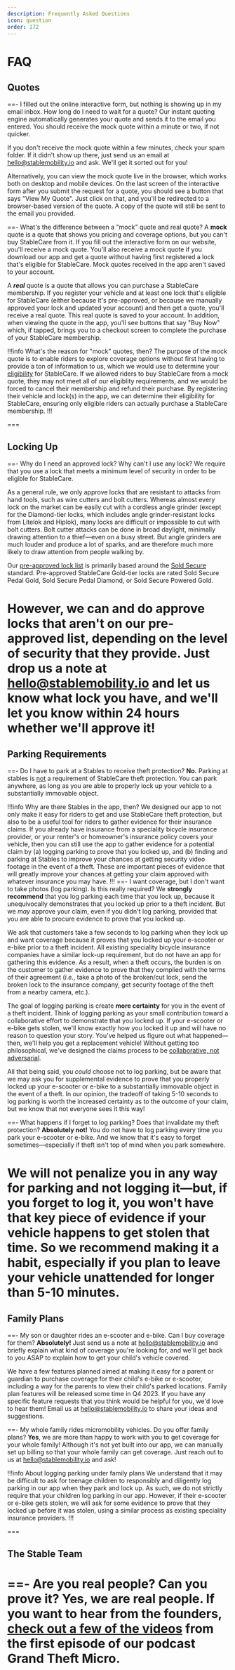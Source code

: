 ```yaml
---
description: Frequently Asked Questions
icon: question
order: 172
---
```


# FAQ

## Quotes

==- I filled out the online interactive form, but nothing is showing up in my email inbox. How long do I need to wait for a quote?
Our instant quoting engine automatically generates your quote and sends it to the email you entered. You should receive the mock quote within a minute or two, if not quicker.

If you don't receive the mock quote within a few minutes, check your spam folder. If it didn't show up there, just send us an email at hello@stablemobility.io and ask. We'll get it sorted out for you!

Alternatively, you can view the mock quote live in the browser, which works both on desktop and mobile devices. On the last screen of the interactive form after you submit the request for a quote, you should see a button that says "View My Quote". Just click on that, and you'll be redirected to a browser-based version of the quote. A copy of the quote will still be sent to the email you provided.

==- What's the difference between a "mock" quote and real quote?
A **mock** quote is a quote that shows you pricing and coverage options, but you can't buy StableCare from it. If you fill out the interactive form on our website, you'll receive a mock quote. You'll also receive a mock quote if you download our app and get a quote without having first registered a lock that's eligible for StableCare. Mock quotes received in the app aren't saved to your account.

A ***real*** quote is a quote that allows you can purchase a StableCare membership. If you register your vehicle and at least one lock that's eligible for StableCare (either because it's pre-approved, or because we manually approved your lock and updated your account) and then get a quote, you'll receive a real quote. This real quote is saved to your account. In addition, when viewing the quote in the app, you'll see buttons that say "Buy Now" which, if tapped, brings you to a checkout screen to complete the purchase of your StableCare membership.

!!!info What's the reason for "mock" quotes, then?
The purpose of the mock quote is to enable riders to explore coverage options without first having to provide a ton of information to us, which we would use to determine your [eligibility](eligibility.md) for StableCare. If we allowed riders to buy StableCare from a mock quote, they may not meet all of our eligiblity requirements, and we would be forced to cancel their membership and refund their purchase. By registering their vehicle and lock(s) in the app, we can determine their eligibility for StableCare, ensuring only eligible riders can actually purchase a StableCare membership.
!!!

===


## Locking Up

==- Why do I need an approved lock? Why can't I use any lock?
We require that you use a lock that meets a minimum level of security in order to be eligible for StableCare. 

As a general rule, we only approve locks that are resistant to attacks from hand tools, such as wire cutters and bolt cutters. Whereas almost every lock on the market can be easily cut with a cordless angle grinder (except for the Diamond-tier locks, which includes angle grinder-resistant locks from Litelok and Hiplok), many locks are difficult or impossible to cut with bolt cutters. Bolt cutter attacks can be done in broad daylight, minimally drawing attention to a thief—even on a busy street. But angle grinders are much louder and produce a lot of sparks, and are therefore much more likely to draw attention from people walking by.

Our [pre-approved lock list](https://www.stablemobility.io/locks) is primarily based around the [Sold Secure](https://www.soldsecure.com/) standard. Pre-approved StableCare Gold-tier locks are rated Sold Secure Pedal Gold, Sold Secure Pedal Diamond, or Sold Secure Powered Gold.

However, we can and do approve locks that aren't on our pre-approved list, depending on the level of security that they provide. Just drop us a note at hello@stablemobility.io and let us know what lock you have, and we'll let you know within 24 hours whether we'll approve it!
===

## Parking Requirements

==- Do I have to park at a Stables to receive theft protection?
**No.** Parking at stables is <span style="text-decoration:underline;">not</span> a requirement of StableCare theft protection. You can park anywhere, as long as you are able to properly lock up your vehicle to a substantially immovable object.

!!!info Why are there Stables in the app, then?
We designed our app to not only make it easy for riders to get and use StableCare theft protection, but also to be a useful tool for riders to gather evidence for their insurance claims. If you already have insurance from a speciality bicycle insurance provider, or your renter's or homeowner's insurance policy covers your vehicle, then you can still use the app to gather evidence for a potential claim by (a) logging parking to prove that you locked up, and (b) finding and parking at Stables to improve your chances at getting security video footage in the event of a theft. These are important pieces of evidence that will greatly improve your chances at getting your claim approved with whatever insurance you may have.
!!!
==- I want coverage, but I don't want to take photos (log parking). Is this really required?
We **strongly recommend** that you log parking each time that you lock up, because it unequivocally demonstrates that you locked up prior to a theft incident. But we *may* approve your claim, even if you didn't log parking, provided that you are able to procure evidence to prove that you locked up.


We ask that customers take a few seconds to log parking when they lock up and want coverage because it proves that you locked up your e-scooter or e-bike prior to a theft incident. All existing speciality bicycle insurance companies have a similar lock-up requirement, but do not have an app for gathering this evidence. As a result, when a theft occurs, the burden is on the customer to gather evidence to prove that they complied with the terms of their agreement (*i.e.*, take a photo of the broken/cut lock, send the broken lock to the insurance company, get security footage of the theft from a nearby camera, etc.).

The goal of logging parking is create **more certainty** for you in the event of a theft incident. Think of logging parking as your small contribution toward a collaborative effort to demonstrate that you locked up. If your e-scooter or e-bike gets stolen, we'll know exactly how you locked it up and will have no reason to question your story. You've helped us figure out what happened—then, we'll help you get a replacement vehicle! Without getting too philosophical, we've designed the claims process to be [collaborative, not adversarial](https://stablemobility.substack.com/p/claims-processes-should-be-cooperative).

All that being said, you *could* choose not to log parking, but be aware that we may ask you for supplemental evidence to prove that you properly locked up your e-scooter or e-bike to a substantially immovable object in the event of a theft. In our opinion, the tradeoff of taking 5-10 seconds to log parking is worth the increased certainty as to the outcome of your claim, but we know that not everyone sees it this way!

==- What happens if I forget to log parking? Does that invalidate my theft protection?
**Absolutely not!** You do not have to log parking every time you park your e-scooter or e-bike. And we know that it's easy to forget sometimes—especially if theft isn't top of mind when you park somewhere. 

**We will not penalize you** in any way for parking and not logging it—but, if you forget to log it, you won't have that key piece of evidence if your vehicle happens to get stolen that time. So we recommend making it a habit, especially if you plan to leave your vehicle unattended for longer than 5-10 minutes.
===

## Family Plans

==- My son or daughter rides an e-scooter and e-bike. Can I buy coverage for them?
**Absolutely!** Just send us a note at hello@stablemobility.io and briefly explain what kind of coverage you're looking for, and we'll get back to you ASAP to explain how to get your child's vehicle covered.

We have a few features planned aimed at making it easy for a parent or guardian to purchase coverage for their child's e-bike or e-scooter, including a way for the parents to view their child's parked locations. Family plan features will be released some time in Q4 2023. If you have any specific feature requests that you think would be helpful for you, we'd love to hear them! Email us at hello@stablemobility.io to share your ideas and suggestions.

==- My whole family rides micromobility vehicles. Do you offer family plans?
**Yes**, we are more than happy to work with you to get coverage for your whole family! Although it's not yet built into our app, we can manually set up billing so that your whole family can get coverage. Just reach out to us at hello@stablemobility.io and ask!

!!!info About logging parking under family plans
We understand that it may be difficult to ask for teenage children to responsibly and diligently log parking in our app when they park and lock up. As such, we do not strictly require that your children log parking in our app. However, if their e-scooter or e-bike gets stolen, we will ask for some evidence to prove that they locked up before it was stolen, using a similar process as existing speciality insurance providers. 
!!!

===

## The Stable Team

==- Are you real people? Can you prove it?
Yes, we are real people. If you want to hear from the founders, [check out a few of the videos](https://www.stablemobility.io/learn-more) from the first episode of our podcast Grand Theft Micro.
===
